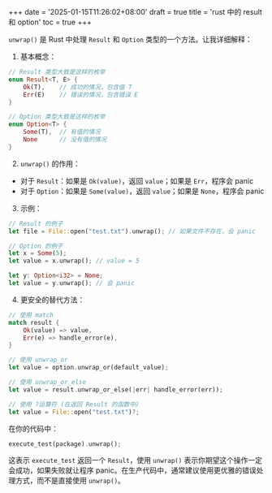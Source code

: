 +++
date = '2025-01-15T11:26:02+08:00'
draft = true
title = 'rust 中的 result 和 option'
toc = true
+++

`unwrap()` 是 Rust 中处理 `Result` 和 `Option` 类型的一个方法。让我详细解释：

1. 基本概念：
```rust
// Result 类型大致是这样的枚举
enum Result<T, E> {
    Ok(T),    // 成功的情况，包含值 T
    Err(E)    // 错误的情况，包含错误 E
}

// Option 类型大致是这样的枚举
enum Option<T> {
    Some(T),  // 有值的情况
    None      // 没有值的情况
}
```

2. `unwrap()` 的作用：
- 对于 `Result`：如果是 `Ok(value)`，返回 `value`；如果是 `Err`，程序会 panic
- 对于 `Option`：如果是 `Some(value)`，返回 `value`；如果是 `None`，程序会 panic

3. 示例：
```rust
// Result 的例子
let file = File::open("test.txt").unwrap(); // 如果文件不存在，会 panic

// Option 的例子
let x = Some(5);
let value = x.unwrap(); // value = 5

let y: Option<i32> = None;
let value = y.unwrap(); // 会 panic
```

4. 更安全的替代方法：
```rust
// 使用 match
match result {
    Ok(value) => value,
    Err(e) => handle_error(e),
}

// 使用 unwrap_or
let value = option.unwrap_or(default_value);

// 使用 unwrap_or_else
let value = result.unwrap_or_else(|err| handle_error(err));

// 使用 ?运算符 (在返回 Result 的函数中)
let value = File::open("test.txt")?;
```

在你的代码中：
```rust
execute_test(package).unwrap();
```
这表示 `execute_test` 返回一个 `Result`，使用 `unwrap()` 表示你期望这个操作一定会成功，如果失败就让程序 panic。在生产代码中，通常建议使用更优雅的错误处理方式，而不是直接使用 `unwrap()`。
